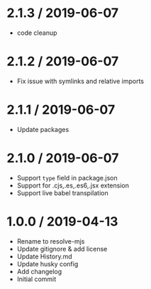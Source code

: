 
2.1.3 / 2019-06-07
==================

  * code cleanup

2.1.2 / 2019-06-07
==================

  * Fix issue with symlinks and relative imports

2.1.1 / 2019-06-07
==================

  * Update packages

2.1.0 / 2019-06-07
==================

  * Support `type` field in package.json
  * Support for .cjs,.es,.es6,.jsx extension
  * Support live babel transpilation

1.0.0 / 2019-04-13
==================

  * Rename to resolve-mjs
  * Update gitignore & add license
  * Update History.md
  * Update husky config
  * Add changelog
  * Initial commit

